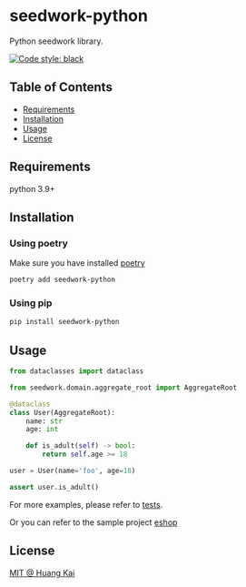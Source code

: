 # seedwork-python

Python seedwork library.

[![Code style: black](https://img.shields.io/badge/code%20style-black-000000.svg)](https://github.com/psf/black)

## Table of Contents

- [Requirements](#requirements)
- [Installation](#installation)
- [Usage](#usage)
- [License](#license)

## Requirements

python 3.9+


## Installation

### Using poetry
Make sure you have installed [poetry](https://python-poetry.org/)

```bash
poetry add seedwork-python
```

### Using pip
```bash
pip install seedwork-python
```

## Usage

```python
from dataclasses import dataclass

from seedwork.domain.aggregate_root import AggregateRoot

@dataclass
class User(AggregateRoot):
    name: str
    age: int

    def is_adult(self) -> bool:
        return self.age >= 18

user = User(name='foo', age=18)

assert user.is_adult()
```

For more examples, please refer to [tests](./tests).

Or you can refer to the sample project [eshop](
    https://github.com/Huangkai1008/eshop
)

## License
[MIT @ Huang Kai](./LICENSE)


